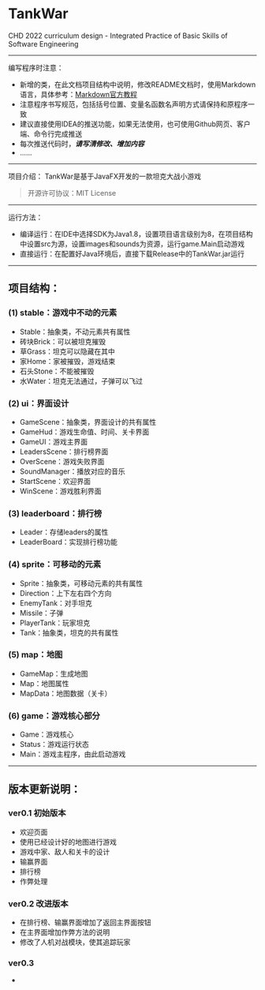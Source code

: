 # TankWar
CHD 2022 curriculum design - Integrated Practice of Basic Skills of Software Engineering

---

编写程序时注意：
- 新增的类，在此文档项目结构中说明，修改README文档时，使用Markdown语言，具体参考：[Markdown官方教程](https://markdown.com.cn/basic-syntax/)
- 注意程序书写规范，包括括号位置、变量名函数名声明方式请保持和原程序一致
- 建议直接使用IDEA的推送功能，如果无法使用，也可使用Github网页、客户端、命令行完成推送
- 每次推送代码时，***请写清修改、增加内容***
- ......

---

项目介绍：
TankWar是基于JavaFX开发的一款坦克大战小游戏
> 开源许可协议：MIT License

---

运行方法：
- 编译运行：在IDE中选择SDK为Java1.8，设置项目语言级别为8，在项目结构中设置src为源，设置images和sounds为资源，运行game.Main启动游戏  
- 直接运行：在配置好Java环境后，直接下载Release中的TankWar.jar运行

---

## 项目结构：
### (1) stable：游戏中不动的元素
- Stable：抽象类，不动元素共有属性
- 砖块Brick：可以被坦克摧毁
- 草Grass：坦克可以隐藏在其中
- 家Home：家被摧毁，游戏结束
- 石头Stone：不能被摧毁
- 水Water：坦克无法通过，子弹可以飞过

### (2) ui：界面设计
- GameScene：抽象类，界面设计的共有属性
- GameHud：游戏生命值、时间、关卡界面
- GameUI：游戏主界面
- LeadersScene：排行榜界面
- OverScene：游戏失败界面
- SoundManager：播放对应的音乐
- StartScene：欢迎界面
- WinScene：游戏胜利界面

### (3) leaderboard：排行榜
- Leader：存储leaders的属性
- LeaderBoard：实现排行榜功能

### (4) sprite：可移动的元素
- Sprite：抽象类，可移动元素的共有属性
- Direction：上下左右四个方向
- EnemyTank：对手坦克
- Missile：子弹
- PlayerTank：玩家坦克
- Tank：抽象类，坦克的共有属性

### (5) map：地图
- GameMap：生成地图
- Map：地图属性
- MapData：地图数据（关卡）

### (6) game：游戏核心部分
- Game：游戏核心
- Status：游戏运行状态
- Main：游戏主程序，由此启动游戏

---

## 版本更新说明：
### ver0.1 初始版本
- 欢迎页面
- 使用已经设计好的地图进行游戏
- 游戏中家、敌人和关卡的设计
- 输赢界面
- 排行榜
- 作弊处理
### ver0.2 改进版本
- 在排行榜、输赢界面增加了返回主界面按钮
- 在主界面增加作弊方法的说明
- 修改了人机对战模块，使其追踪玩家
### ver0.3
- 

